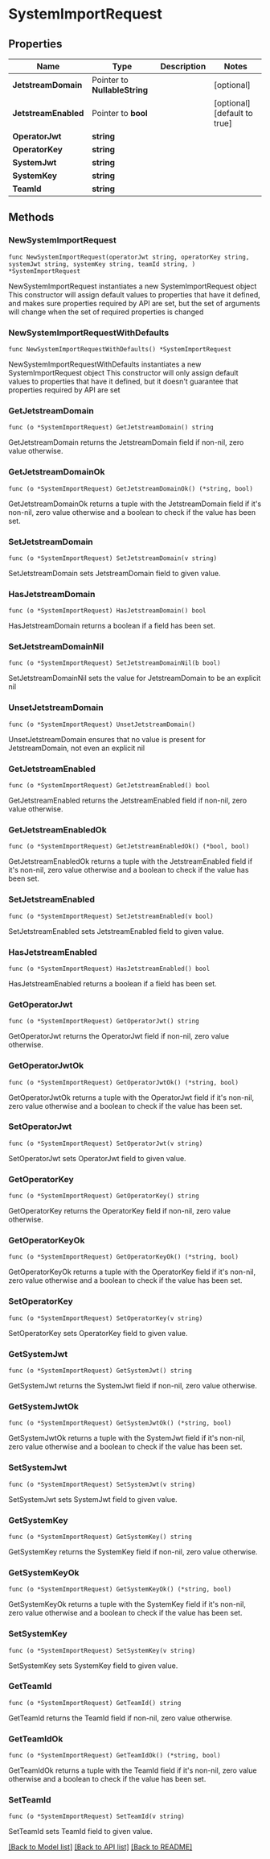 # SystemImportRequest

## Properties

Name | Type | Description | Notes
------------ | ------------- | ------------- | -------------
**JetstreamDomain** | Pointer to **NullableString** |  | [optional] 
**JetstreamEnabled** | Pointer to **bool** |  | [optional] [default to true]
**OperatorJwt** | **string** |  | 
**OperatorKey** | **string** |  | 
**SystemJwt** | **string** |  | 
**SystemKey** | **string** |  | 
**TeamId** | **string** |  | 

## Methods

### NewSystemImportRequest

`func NewSystemImportRequest(operatorJwt string, operatorKey string, systemJwt string, systemKey string, teamId string, ) *SystemImportRequest`

NewSystemImportRequest instantiates a new SystemImportRequest object
This constructor will assign default values to properties that have it defined,
and makes sure properties required by API are set, but the set of arguments
will change when the set of required properties is changed

### NewSystemImportRequestWithDefaults

`func NewSystemImportRequestWithDefaults() *SystemImportRequest`

NewSystemImportRequestWithDefaults instantiates a new SystemImportRequest object
This constructor will only assign default values to properties that have it defined,
but it doesn't guarantee that properties required by API are set

### GetJetstreamDomain

`func (o *SystemImportRequest) GetJetstreamDomain() string`

GetJetstreamDomain returns the JetstreamDomain field if non-nil, zero value otherwise.

### GetJetstreamDomainOk

`func (o *SystemImportRequest) GetJetstreamDomainOk() (*string, bool)`

GetJetstreamDomainOk returns a tuple with the JetstreamDomain field if it's non-nil, zero value otherwise
and a boolean to check if the value has been set.

### SetJetstreamDomain

`func (o *SystemImportRequest) SetJetstreamDomain(v string)`

SetJetstreamDomain sets JetstreamDomain field to given value.

### HasJetstreamDomain

`func (o *SystemImportRequest) HasJetstreamDomain() bool`

HasJetstreamDomain returns a boolean if a field has been set.

### SetJetstreamDomainNil

`func (o *SystemImportRequest) SetJetstreamDomainNil(b bool)`

 SetJetstreamDomainNil sets the value for JetstreamDomain to be an explicit nil

### UnsetJetstreamDomain
`func (o *SystemImportRequest) UnsetJetstreamDomain()`

UnsetJetstreamDomain ensures that no value is present for JetstreamDomain, not even an explicit nil
### GetJetstreamEnabled

`func (o *SystemImportRequest) GetJetstreamEnabled() bool`

GetJetstreamEnabled returns the JetstreamEnabled field if non-nil, zero value otherwise.

### GetJetstreamEnabledOk

`func (o *SystemImportRequest) GetJetstreamEnabledOk() (*bool, bool)`

GetJetstreamEnabledOk returns a tuple with the JetstreamEnabled field if it's non-nil, zero value otherwise
and a boolean to check if the value has been set.

### SetJetstreamEnabled

`func (o *SystemImportRequest) SetJetstreamEnabled(v bool)`

SetJetstreamEnabled sets JetstreamEnabled field to given value.

### HasJetstreamEnabled

`func (o *SystemImportRequest) HasJetstreamEnabled() bool`

HasJetstreamEnabled returns a boolean if a field has been set.

### GetOperatorJwt

`func (o *SystemImportRequest) GetOperatorJwt() string`

GetOperatorJwt returns the OperatorJwt field if non-nil, zero value otherwise.

### GetOperatorJwtOk

`func (o *SystemImportRequest) GetOperatorJwtOk() (*string, bool)`

GetOperatorJwtOk returns a tuple with the OperatorJwt field if it's non-nil, zero value otherwise
and a boolean to check if the value has been set.

### SetOperatorJwt

`func (o *SystemImportRequest) SetOperatorJwt(v string)`

SetOperatorJwt sets OperatorJwt field to given value.


### GetOperatorKey

`func (o *SystemImportRequest) GetOperatorKey() string`

GetOperatorKey returns the OperatorKey field if non-nil, zero value otherwise.

### GetOperatorKeyOk

`func (o *SystemImportRequest) GetOperatorKeyOk() (*string, bool)`

GetOperatorKeyOk returns a tuple with the OperatorKey field if it's non-nil, zero value otherwise
and a boolean to check if the value has been set.

### SetOperatorKey

`func (o *SystemImportRequest) SetOperatorKey(v string)`

SetOperatorKey sets OperatorKey field to given value.


### GetSystemJwt

`func (o *SystemImportRequest) GetSystemJwt() string`

GetSystemJwt returns the SystemJwt field if non-nil, zero value otherwise.

### GetSystemJwtOk

`func (o *SystemImportRequest) GetSystemJwtOk() (*string, bool)`

GetSystemJwtOk returns a tuple with the SystemJwt field if it's non-nil, zero value otherwise
and a boolean to check if the value has been set.

### SetSystemJwt

`func (o *SystemImportRequest) SetSystemJwt(v string)`

SetSystemJwt sets SystemJwt field to given value.


### GetSystemKey

`func (o *SystemImportRequest) GetSystemKey() string`

GetSystemKey returns the SystemKey field if non-nil, zero value otherwise.

### GetSystemKeyOk

`func (o *SystemImportRequest) GetSystemKeyOk() (*string, bool)`

GetSystemKeyOk returns a tuple with the SystemKey field if it's non-nil, zero value otherwise
and a boolean to check if the value has been set.

### SetSystemKey

`func (o *SystemImportRequest) SetSystemKey(v string)`

SetSystemKey sets SystemKey field to given value.


### GetTeamId

`func (o *SystemImportRequest) GetTeamId() string`

GetTeamId returns the TeamId field if non-nil, zero value otherwise.

### GetTeamIdOk

`func (o *SystemImportRequest) GetTeamIdOk() (*string, bool)`

GetTeamIdOk returns a tuple with the TeamId field if it's non-nil, zero value otherwise
and a boolean to check if the value has been set.

### SetTeamId

`func (o *SystemImportRequest) SetTeamId(v string)`

SetTeamId sets TeamId field to given value.



[[Back to Model list]](../README.md#documentation-for-models) [[Back to API list]](../README.md#documentation-for-api-endpoints) [[Back to README]](../README.md)


